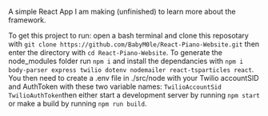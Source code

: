 A simple React App I am making (unfinished) to learn more about the framework.

To get this project to run: open a bash terminal and clone this reposotary with `git clone https://github.com/BabyM0le/React-Piano-Website.git` then enter the directory with `cd React-Piano-Website`. To generate the node_modules folder run `npm i` and install the dependancies with `npm i body-parser express twilio dotenv nodemailer react-tsparticles react`. You then need to create a .env file in ./src/node with your Twilio accountSID and AuthToken with these two variable names: `TwilioAccountSid TwilioAuthToken`then either start a development server by running `npm start` or make a build by running `npm run build`.